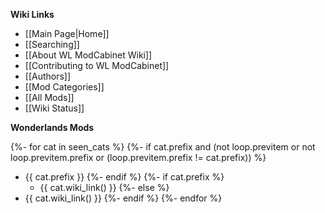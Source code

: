 **Wiki Links**

- [[Main Page|Home]]
- [[Searching]]
- [[About WL ModCabinet Wiki]]
- [[Contributing to WL ModCabinet]]
- [[Authors]]
- [[Mod Categories]]
- [[All Mods]]
- [[Wiki Status]]

**Wonderlands Mods**

{%- for cat in seen_cats %}
{%- if cat.prefix and (not loop.previtem or not loop.previtem.prefix or (loop.previtem.prefix != cat.prefix)) %}
- {{ cat.prefix }}
{%- endif %}
{%- if cat.prefix %}
  - {{ cat.wiki_link() }}
{%- else %}
- {{ cat.wiki_link() }}
{%- endif %}
{%- endfor %}

